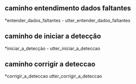 ## caminho entendimento dados faltantes
*entender_dados_faltantes
    - utter_entender_dados_faltantes

## caminho de iniciar a detecção
*iniciar_a_detecção
    - utter_iniciar_a_deteccao

## caminho corrigir a deteccao
*corrigir_a_deteccao
     utter_corrigir_a_deteccao

